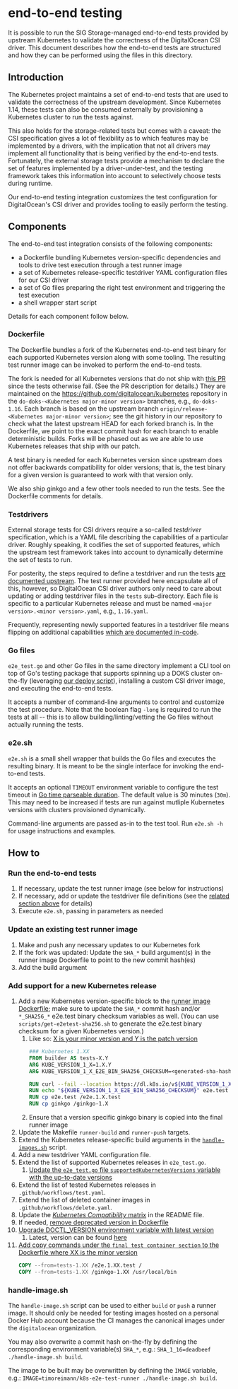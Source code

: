 # end-to-end testing

It is possible to run the SIG Storage-managed end-to-end tests provided by upstream Kubernetes to validate the correctness of the DigitalOcean CSI driver. This document describes how the end-to-end tests are structured and how they can be performed using the files in this directory.

## Introduction

The Kubernetes project maintains a set of end-to-end tests that are used to validate the correctness of the upstream development. Since Kubernetes 1.14, these tests can also be consumed externally by provisioning a Kubernetes cluster to run the tests against.

This also holds for the storage-related tests but comes with a caveat: the CSI specification gives a lot of flexibility as to which features may be implemented by a drivers, with the implication that not all drivers may implement all functionality that is being verified by the end-to-end tests. Fortunately, the external storage tests provide a mechanism to declare the set of features implemented by a driver-under-test, and the testing framework takes this information into account to selectively choose tests during runtime.

Our end-to-end testing integration customizes the test configuration for DigitalOcean's CSI driver and provides tooling to easily perform the testing.

## Components

The end-to-end test integration consists of the following components:

- a Dockerfile bundling Kubernetes version-specific dependencies and tools to drive test execution through a test runner image
- a set of Kubernetes release-specific testdriver YAML configuration files for our CSI driver
- a set of Go files preparing the right test environment and triggering the test execution
- a shell wrapper start script

Details for each component follow below.

### Dockerfile

The Dockerfile bundles a fork of the Kubernetes end-to-end test binary for each supported Kubernetes version along with some tooling. The resulting test runner image can be invoked to perform the end-to-end tests.

The fork is needed for all Kubernetes versions that do not ship with [this PR](https://github.com/kubernetes/kubernetes/pull/86000) since the tests otherwise fail. (See the PR description for details.) They are maintained on the <https://github.com/digitalocean/kubernetes> repository in the `do-doks-<Kubernetes major-minor version>` branches, e.g., `do-doks-1.16`. Each branch is based on the upstream branch `origin/release-<Kubernetes major-minor version>`; see the git history in our repository to check what the latest upstream HEAD for each forked branch is. In the Dockerfile, we point to the exact commit hash for each branch to enable deterministic builds.
Forks will be phased out as we are able to use Kubernetes releases that ship with our patch.

A test binary is needed for each Kubernetes version since upstream does not offer backwards compatibility for older versions; that is, the test binary for a given version is guaranteed to work with that version only.

We also ship ginkgo and a few other tools needed to run the tests. See the Dockerfile comments for details.

### Testdrivers

External storage tests for CSI drivers require a so-called _testdriver_ specification, which is a YAML file describing the capabilities of a particular driver. Roughly speaking, it codifies the set of supported features, which the upstream test framework takes into account to dynamically determine the set of tests to run.

For posterity, the steps required to define a testdriver and run the tests [are documented upstream](https://github.com/kubernetes/kubernetes/tree/master/test/e2e/storage/external). The test runner provided here encapsulate all of this, however, so DigitalOcean CSI driver authors only need to care about updating or adding testdriver files in the `tests` sub-directory. Each file is specific to a particular Kubernetes release and must be named `<major version>.<minor version>.yaml`, e.g., `1.16.yaml`.

Frequently, representing newly supported features in a testdriver file means flipping on additional capabilities [which are documented in-code](https://github.com/kubernetes/kubernetes/blob/master/test/e2e/storage/framework/testdriver.go).

### Go files

`e2e_test.go` and other Go files in the same directory implement a CLI tool on top of Go's testing package that supports spinning up a DOKS cluster on-the-fly (leveraging [our deploy script](/test/kubernetes/deploy)), installing a custom CSI driver image, and executing the end-to-end tests.

It accepts a number of command-line arguments to control and customize the test procedure. Note that the boolean flag `-long` is required to run the tests at all -- this is to allow building/linting/vetting the Go files without actually running the tests.

### e2e.sh

`e2e.sh` is a small shell wrapper that builds the Go files and executes the resulting binary. It is meant to be the single interface for invoking the end-to-end tests.

It accepts an optional `TIMEOUT` environment variable to configure the test timeout in [Go time parseable duration](https://golang.org/pkg/time/#ParseDuration). The default value is 30 minutes (`30m`). This may need to be increased if tests are run against mutliple Kubernetes versions with clusters provisioned dynamically.

Command-line arguments are passed as-in to the test tool. Run `e2e.sh -h` for usage instructions and examples.

## How to

### Run the end-to-end tests

1. If necessary, update the test runner image (see below for instructions)
1. If necessary, add or update the testdriver file definitions (see the [related section above](#testdrivers) for details)
1. Execute `e2e.sh`, passing in parameters as needed

### Update an existing test runner image

1. Make and push any necessary updates to our Kubernetes fork
1. If the fork was updated: Update the `SHA_*` build argument(s) in the runner image Dockerfile to point to the new commit hash(es)
1. Add the build argument

### Add support for a new Kubernetes release

1. Add a new Kubernetes version-specific block to the [runner image Dockerfile](https://github.com/digitalocean/csi-digitalocean/blob/master/test/e2e/Dockerfile); make sure to update the `SHA_*` commit hash and/or `*_SHA256_*` e2e.test binary checksum variables as well. (You can use `scripts/get-e2etest-sha256.sh` to generate the e2e.test binary checksum for a given Kubernetes version.)
   1. Like so: [X is your minor version and Y is the patch version]()
      ```Dockerfile
      ### Kubernetes 1.XX
      FROM builder AS tests-X.Y
      ARG KUBE_VERSION_1_X=1.X.Y
      ARG KUBE_VERSION_1_X_E2E_BIN_SHA256_CHECKSUM=<generated-sha-hash>

      RUN curl --fail --location https://dl.k8s.io/v${KUBE_VERSION_1_X}/kubernetes-test-linux-amd64.tar.gz | tar xvzf - --strip-components 3 kubernetes/test/bin/e2e.test kubernetes/test/bin/ginkgo
      RUN echo "${KUBE_VERSION_1_X_E2E_BIN_SHA256_CHECKSUM}" e2e.test | sha256sum --check
      RUN cp e2e.test /e2e.1.X.test
      RUN cp ginkgo /ginkgo-1.X
      ```
   2. Ensure that a version specific ginkgo binary is copied into the final runner image
2. Update the Makefile `runner-build` and `runner-push` targets.
3. Extend the Kubernetes release-specific build arguments in the [`handle-images.sh`](https://github.com/digitalocean/csi-digitalocean/blob/master/test/e2e/handle-image.sh) script.
4. Add a new testdriver YAML configuration file.
5. Extend the list of supported Kubernetes releases in `e2e_test.go`.
   1. [Update the `e2e_test.go` file `supportedKubernetesVersions` variable with the up-to-date versions](https://github.com/digitalocean/csi-digitalocean/blob/master/test/e2e/e2e_test.go)
6. Extend the list of tested Kubernetes releases in `.github/workflows/test.yaml`.
7. Extend the list of deleted container images in `.github/workflows/delete.yaml`.
8. Update the [_Kubernetes Compatibility_ matrix](../../README.md#kubernetes-compatibility) in the README file.
9. If needed, [remove deprecated version in Dockerfile](https://github.com/digitalocean/csi-digitalocean/blob/master/test/e2e/Dockerfile)
10. [Upgrade DOCTL_VERSION environment variable with latest version](https://github.com/digitalocean/csi-digitalocean/blob/master/test/e2e/Dockerfile)
    1. Latest, version can be found [here](https://github.com/digitalocean/doctl/releases)
11. [Add copy commands under the `final test container section` to the Dockerfile where XX is the minor version](https://github.com/digitalocean/csi-digitalocean/blob/master/test/e2e/Dockerfile)
       ```Dockerfile
       COPY --from=tests-1.XX /e2e.1.XX.test /
       COPY --from=tests-1.XX /ginkgo-1.XX /usr/local/bin
       ```

### handle-image.sh

The `handle-image.sh` script can be used to either `build` or `push` a runner image. It should only be needed for testing images hosted on a personal Docker Hub account because the CI manages the canonical images under the `digitalocean` organization.

You may also overwrite a commit hash on-the-fly by defining the corresponding environment variable(s) `SHA_*`, e.g.: `SHA_1_16=deadbeef ./handle-image.sh build`.

The image to be built may be overwritten by defining the `IMAGE` variable, e.g.: `IMAGE=timoreimann/k8s-e2e-test-runner ./handle-image.sh build`.
